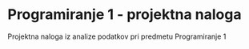 # Programiranje 1 - projektna naloga
Projektna naloga iz analize podatkov pri predmetu Programiranje 1



